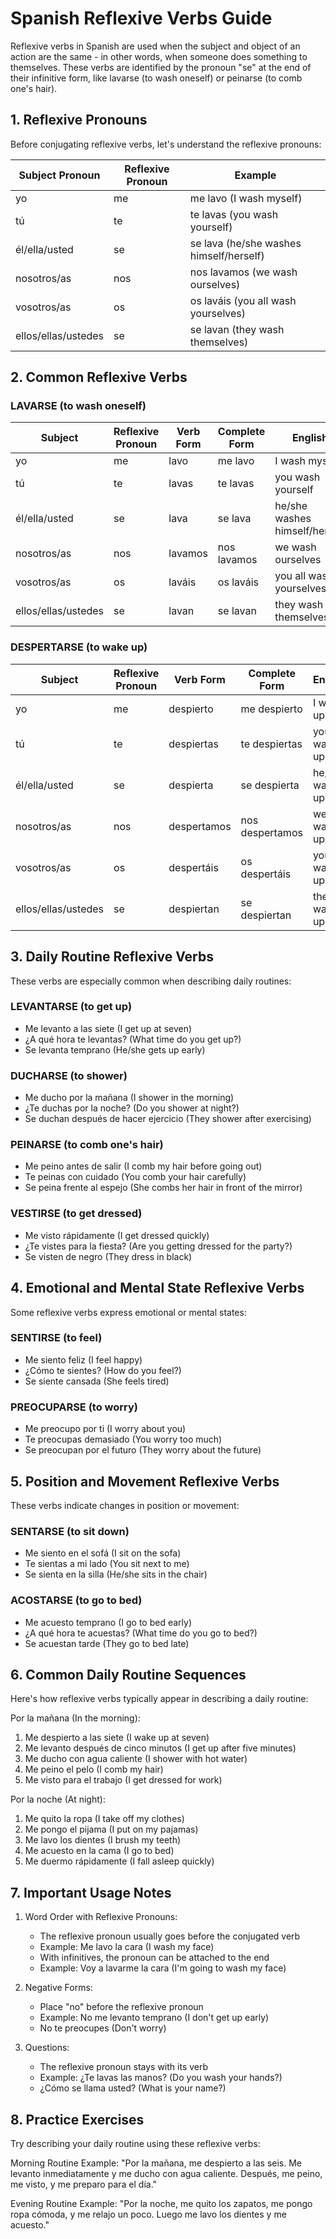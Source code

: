 # Spanish Reflexive Verbs Guide

Reflexive verbs in Spanish are used when the subject and object of an action are the same - in other words, when someone does something to themselves. These verbs are identified by the pronoun "se" at the end of their infinitive form, like lavarse (to wash oneself) or peinarse (to comb one's hair).

## 1. Reflexive Pronouns

Before conjugating reflexive verbs, let's understand the reflexive pronouns:

| Subject Pronoun | Reflexive Pronoun | Example |
|----------------|-------------------|----------|
| yo | me | me lavo (I wash myself) |
| tú | te | te lavas (you wash yourself) |
| él/ella/usted | se | se lava (he/she washes himself/herself) |
| nosotros/as | nos | nos lavamos (we wash ourselves) |
| vosotros/as | os | os laváis (you all wash yourselves) |
| ellos/ellas/ustedes | se | se lavan (they wash themselves) |

## 2. Common Reflexive Verbs

### LAVARSE (to wash oneself)

| Subject | Reflexive Pronoun | Verb Form | Complete Form | English |
|---------|------------------|------------|---------------|----------|
| yo | me | lavo | me lavo | I wash myself |
| tú | te | lavas | te lavas | you wash yourself |
| él/ella/usted | se | lava | se lava | he/she washes himself/herself |
| nosotros/as | nos | lavamos | nos lavamos | we wash ourselves |
| vosotros/as | os | laváis | os laváis | you all wash yourselves |
| ellos/ellas/ustedes | se | lavan | se lavan | they wash themselves |

### DESPERTARSE (to wake up)

| Subject | Reflexive Pronoun | Verb Form | Complete Form | English |
|---------|------------------|------------|---------------|----------|
| yo | me | despierto | me despierto | I wake up |
| tú | te | despiertas | te despiertas | you wake up |
| él/ella/usted | se | despierta | se despierta | he/she wakes up |
| nosotros/as | nos | despertamos | nos despertamos | we wake up |
| vosotros/as | os | despertáis | os despertáis | you all wake up |
| ellos/ellas/ustedes | se | despiertan | se despiertan | they wake up |

## 3. Daily Routine Reflexive Verbs

These verbs are especially common when describing daily routines:

### LEVANTARSE (to get up)
- Me levanto a las siete (I get up at seven)
- ¿A qué hora te levantas? (What time do you get up?)
- Se levanta temprano (He/she gets up early)

### DUCHARSE (to shower)
- Me ducho por la mañana (I shower in the morning)
- ¿Te duchas por la noche? (Do you shower at night?)
- Se duchan después de hacer ejercicio (They shower after exercising)

### PEINARSE (to comb one's hair)
- Me peino antes de salir (I comb my hair before going out)
- Te peinas con cuidado (You comb your hair carefully)
- Se peina frente al espejo (She combs her hair in front of the mirror)

### VESTIRSE (to get dressed)
- Me visto rápidamente (I get dressed quickly)
- ¿Te vistes para la fiesta? (Are you getting dressed for the party?)
- Se visten de negro (They dress in black)

## 4. Emotional and Mental State Reflexive Verbs

Some reflexive verbs express emotional or mental states:

### SENTIRSE (to feel)
- Me siento feliz (I feel happy)
- ¿Cómo te sientes? (How do you feel?)
- Se siente cansada (She feels tired)

### PREOCUPARSE (to worry)
- Me preocupo por ti (I worry about you)
- Te preocupas demasiado (You worry too much)
- Se preocupan por el futuro (They worry about the future)

## 5. Position and Movement Reflexive Verbs

These verbs indicate changes in position or movement:

### SENTARSE (to sit down)
- Me siento en el sofá (I sit on the sofa)
- Te sientas a mi lado (You sit next to me)
- Se sienta en la silla (He/she sits in the chair)

### ACOSTARSE (to go to bed)
- Me acuesto temprano (I go to bed early)
- ¿A qué hora te acuestas? (What time do you go to bed?)
- Se acuestan tarde (They go to bed late)

## 6. Common Daily Routine Sequences

Here's how reflexive verbs typically appear in describing a daily routine:

Por la mañana (In the morning):
1. Me despierto a las siete (I wake up at seven)
2. Me levanto después de cinco minutos (I get up after five minutes)
3. Me ducho con agua caliente (I shower with hot water)
4. Me peino el pelo (I comb my hair)
5. Me visto para el trabajo (I get dressed for work)

Por la noche (At night):
1. Me quito la ropa (I take off my clothes)
2. Me pongo el pijama (I put on my pajamas)
3. Me lavo los dientes (I brush my teeth)
4. Me acuesto en la cama (I go to bed)
5. Me duermo rápidamente (I fall asleep quickly)

## 7. Important Usage Notes

1. Word Order with Reflexive Pronouns:
   - The reflexive pronoun usually goes before the conjugated verb
   - Example: Me lavo la cara (I wash my face)
   - With infinitives, the pronoun can be attached to the end
   - Example: Voy a lavarme la cara (I'm going to wash my face)

2. Negative Forms:
   - Place "no" before the reflexive pronoun
   - Example: No me levanto temprano (I don't get up early)
   - No te preocupes (Don't worry)

3. Questions:
   - The reflexive pronoun stays with its verb
   - Example: ¿Te lavas las manos? (Do you wash your hands?)
   - ¿Cómo se llama usted? (What is your name?)

## 8. Practice Exercises

Try describing your daily routine using these reflexive verbs:

Morning Routine Example:
"Por la mañana, me despierto a las seis. Me levanto inmediatamente y me ducho con agua caliente. Después, me peino, me visto, y me preparo para el día."

Evening Routine Example:
"Por la noche, me quito los zapatos, me pongo ropa cómoda, y me relajo un poco. Luego me lavo los dientes y me acuesto."